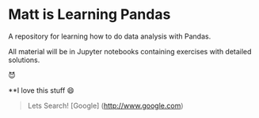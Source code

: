 # Matt is Learning Pandas
A repository for learning how to do data analysis with Pandas. 

All material will be in Jupyter notebooks containing exercises with detailed solutions.

:smiling_imp:

**I love this stuff :smile:
> Lets Search! [Google] (http://www.google.com)
